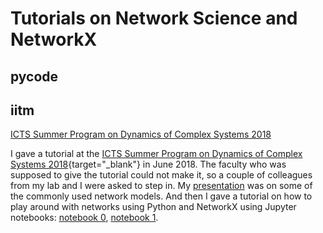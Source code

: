# Tutorials on Network Science and NetworkX

pycode
---
iitm
---
<a href="https://www.icts.res.in/program/dcs2018" target="_blank">ICTS Summer Program on Dynamics of Complex Systems 2018</a>


I gave a tutorial at the [ICTS Summer Program on Dynamics of Complex Systems 2018](https://www.icts.res.in/program/dcs2018){target="_blank"} in June 2018. The faculty who was supposed to give the tutorial could not make it, so a couple of colleagues from my lab and I were asked to step in. My [presentation](https://github.com/malch2/networks_tutorials/blob/main/IntroToNets_networkmodels.pdf/?target="_blank") was on some of the commonly used network models. And then I gave a tutorial on how to play around with networks using Python and NetworkX using Jupyter notebooks: [notebook 0](https://github.com/malch2/networks_tutorials/blob/main/NetworkxTutorial0.ipynb/?target="_blank"), [notebook 1](https://github.com/malch2/networks_tutorials/blob/main/NetworkxTutorial1.ipynb/?target="_blank").

